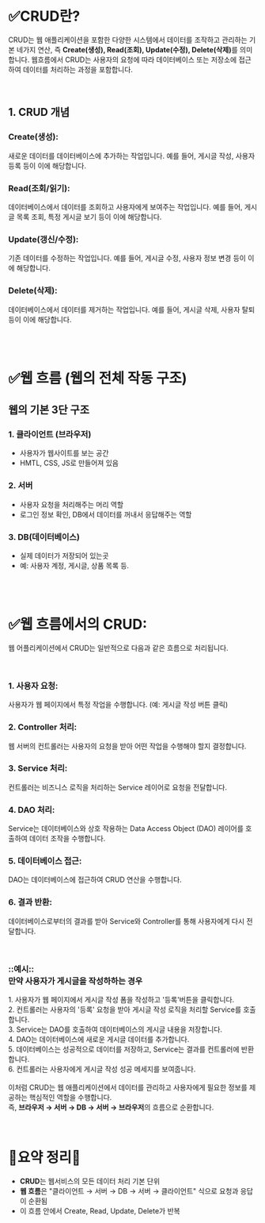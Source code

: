 <h1>✅CRUD란?</h1>
<p>CRUD는 웹 애플리케이션을 포함한 다양한 시스템에서 데이터를 조작하고 관리하는 기본 네가지 연산, 즉 <b>Create(생성), Read(조회), Update(수정), Delete(삭제)</b>를 의미합니다. 웹흐름에서 CRUD는 사용자의 요청에 따라 데이터베이스 또는 저장소에 접근하여 데이터를 처리하는 과정을 포함합니다.</p>
<br />

<h2>1. CRUD 개념</h2>
<h3>Create(생성):</h3>
<p>새로운 데이터를 데이터베이스에 추가하는 작업입니다. 예를 들어, 게시글 작성, 사용자 등록 등이 이에 해당합니다. </p>

<h3>Read(조회/읽기):</h3>
<p>데이터베이스에서 데이터를 조회하고 사용자에게 보여주는 작업입니다. 예를 들어, 게시글 목록 조회, 특정 게시글 보기 등이 이에 해당합니다. </p>

<h3>Update(갱신/수정):</h3>
<p>기존 데이터를 수정하는 작업입니다. 예를 들어, 게시글 수정, 사용자 정보 변경 등이 이에 해당합니다. </p>

<h3>Delete(삭제):</h3>
<p>데이터베이스에서 데이터를 제거하는 작업입니다. 예를 들어, 게시글 삭제, 사용자 탈퇴 등이 이에 해당합니다. </P>
<br /><br />

<h1>✅웹 흐름 (웹의 전체 작동 구조)</h1>
<h2>웹의 기본 3단 구조</h2>
<h3>1. 클라이언트 (브라우저)</h3>
<p>
<ul>
<li>사용자가 웹사이트를 보는 공간</li>
<li>HMTL, CSS, JS로 만들어져 있음</li>
</ul>
</p>

<h3>2. 서버 </h3>
<p>
<ul>
<li>사용자 요청을 처리해주는 머리 역할</li>
<li>로그인 정보 확인, DB에서 데이터를 꺼내서 응답해주는 역할</li>
</ul>
</p>

<h3>3. DB(데이터베이스)</h3>
<p>
<ul>
<li>실제 데이터가 저장되어 있는곳</li>
<li>예: 사용자 계정, 게시글, 상품 목록 등.</li>
</ul>
</p>
<br /><br />

<h1>✅웹 흐름에서의 CRUD:</h1>
<p>웹 어플리케이션에서 CRUD는 일반적으로 다음과 같은 흐름으로 처리됩니다. </P><br />

<h3>1. 사용자 요청:</h3>
<p>사용자가 웹 페이지에서 특정 작업을 수행합니다. (예: 게시글 작성 버튼 클릭)</p>

<h3>2. Controller 처리:</h3>
<p>웹 서버의 컨트롤러는 사용자의 요청을 받아 어떤 작업을 수행해야 할지 결정합니다.</p>

<h3>3. Service 처리:</h3>
<p>컨트롤러는 비즈니스 로직을 처리하는 Service 레이어로 요청을 전달합니다.</p>

<h3>4. DAO 처리:</h3>
<p>Service는 데이터베이스와 상호 작용하는 Data Access Object (DAO) 레이어를 호출하여 데이터 조작을 수행합니다.</p>

<h3>5. 데이터베이스 접근:</h3>
<p>DAO는 데이터베이스에 접근하여 CRUD 연산을 수행합니다.</p>

<h3>6. 결과 반환:</h3>
<p>데이터베이스로부터의 결과를 받아 Service와 Controller를 통해 사용자에게 다시 전달합니다.</p>
<br />

<h3>::예시::<br />
만약 사용자가 게시글을 작성하하는 경우</h3>
<p>1. 사용자가 웹 페이지에서 게시글 작성 폼을 작성하고 '등록'버튼을 클릭합니다. <br />
2. 컨트롤러는 사용자의 '등록' 요청을 받아 게시글 작성 로직을 처리할 Service를 호출합니다. <br />
3. Service는 DAO를 호출하여 데이터베이스의 게시글 내용을 저장합니다. <br />
4. DAO는 데이터베이스에 새로운 게시글 데이터를 추가합니다. <br />
5. 데이터베이스는 성공적으로 데이터를 저장하고, Service는 결과를 컨트롤러에 반환합니다. <br />
6. 컨트롤러는 사용자에게 게시글 작성 성공 메세지를 보여줍니다.
<br /><br />
이처럼 CRUD는 웹 애플리케이션에서 데이터를 관리하고 사용자에게 필요한 정보를 제공하는 핵심적인 역할을 수행합니다.<br />
즉, <b>브라우저 → 서버 → DB → 서버 → 브라우저</b>의 흐름으로 순환합니다.</p>

<br />
<h1>🌟요약 정리🌟</h1>
<p>
<ul>
<li><b>CRUD</b>는 웹서비스의 모든 데이터 처리 기본 단위</li>
<li><b>웹 흐름</b>은 "클라이언트 → 서버 → DB → 서버 → 클라이언트" 식으로 요청과 응답이 순환됨</li>
<li>이 흐름 안에서 Create, Read, Update, Delete가 반복</li>
</ul></p>
